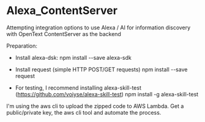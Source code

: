 # Alexa_ContentServer
Attempting integration options to use Alexa / AI for information discovery with OpenText ContentServer as the backend

Preparation:
- Install alexa-dsk:
  npm install --save alexa-sdk

- Install request (simple HTTP POST/GET requests)
  npm install --save request

- For testing, I recommend installing alexa-skill-test (https://github.com/voiyse/alexa-skill-test)
  npm install -g alexa-skill-test

I'm using the aws cli to upload the zipped code to AWS Lambda. Get a public/private key, the aws cli tool and automate the process.
